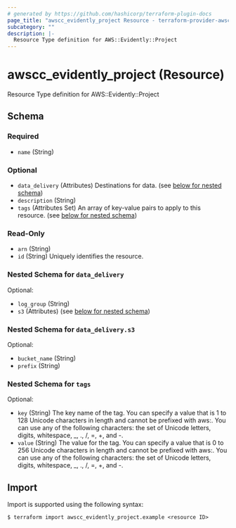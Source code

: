```yaml
---
# generated by https://github.com/hashicorp/terraform-plugin-docs
page_title: "awscc_evidently_project Resource - terraform-provider-awscc"
subcategory: ""
description: |-
  Resource Type definition for AWS::Evidently::Project
---
```


# awscc_evidently_project (Resource)

Resource Type definition for AWS::Evidently::Project



<!-- schema generated by tfplugindocs -->
## Schema

### Required

- `name` (String)

### Optional

- `data_delivery` (Attributes) Destinations for data. (see [below for nested schema](#nestedatt--data_delivery))
- `description` (String)
- `tags` (Attributes Set) An array of key-value pairs to apply to this resource. (see [below for nested schema](#nestedatt--tags))

### Read-Only

- `arn` (String)
- `id` (String) Uniquely identifies the resource.

<a id="nestedatt--data_delivery"></a>
### Nested Schema for `data_delivery`

Optional:

- `log_group` (String)
- `s3` (Attributes) (see [below for nested schema](#nestedatt--data_delivery--s3))

<a id="nestedatt--data_delivery--s3"></a>
### Nested Schema for `data_delivery.s3`

Optional:

- `bucket_name` (String)
- `prefix` (String)



<a id="nestedatt--tags"></a>
### Nested Schema for `tags`

Optional:

- `key` (String) The key name of the tag. You can specify a value that is 1 to 128 Unicode characters in length and cannot be prefixed with aws:. You can use any of the following characters: the set of Unicode letters, digits, whitespace, _, ., /, =, +, and -.
- `value` (String) The value for the tag. You can specify a value that is 0 to 256 Unicode characters in length and cannot be prefixed with aws:. You can use any of the following characters: the set of Unicode letters, digits, whitespace, _, ., /, =, +, and -.

## Import

Import is supported using the following syntax:

```shell
$ terraform import awscc_evidently_project.example <resource ID>
```
